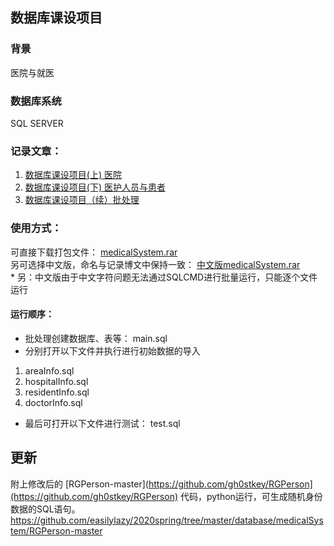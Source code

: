 ##  数据库课设项目    
### 背景
医院与就医    
### 数据库系统
SQL SERVER
### 记录文章：   
1. [数据库课设项目(上) 医院](https://blog.csdn.net/cascara/article/details/105404930)       
2. [数据库课设项目(下)  医护人员与患者](https://blog.csdn.net/cascara/article/details/105418042)
3. [数据库课设项目（续）批处理](https://blog.csdn.net/cascara/article/details/105472431)   
### 使用方式：     
可直接下载打包文件：
[medicalSystem.rar](https://github.com/easilylazy/2020spring/blob/master/database/medicalSystem/medicalSystem.rar)      
另可选择中文版，命名与记录博文中保持一致： 
[中文版medicalSystem.rar](https://github.com/easilylazy/2020spring/blob/master/database/medicalSystem/%E4%B8%AD%E6%96%87%E7%89%88medicalSystem.rar)     
       * 另：中文版由于中文字符问题无法通过SQLCMD进行批量运行，只能逐个文件运行
#### 运行顺序：
- 批处理创建数据库、表等： main.sql
- 分别打开以下文件并执行进行初始数据的导入
1. areaInfo.sql
2. hospitalInfo.sql
3. residentInfo.sql
4. doctorInfo.sql
- 最后可打开以下文件进行测试： test.sql

## 更新
附上修改后的 [RGPerson-master](https://github.com/gh0stkey/RGPerson](https://github.com/gh0stkey/RGPerson)
 代码，python运行，可生成随机身份数据的SQL语句。
https://github.com/easilylazy/2020spring/tree/master/database/medicalSystem/RGPerson-master 


